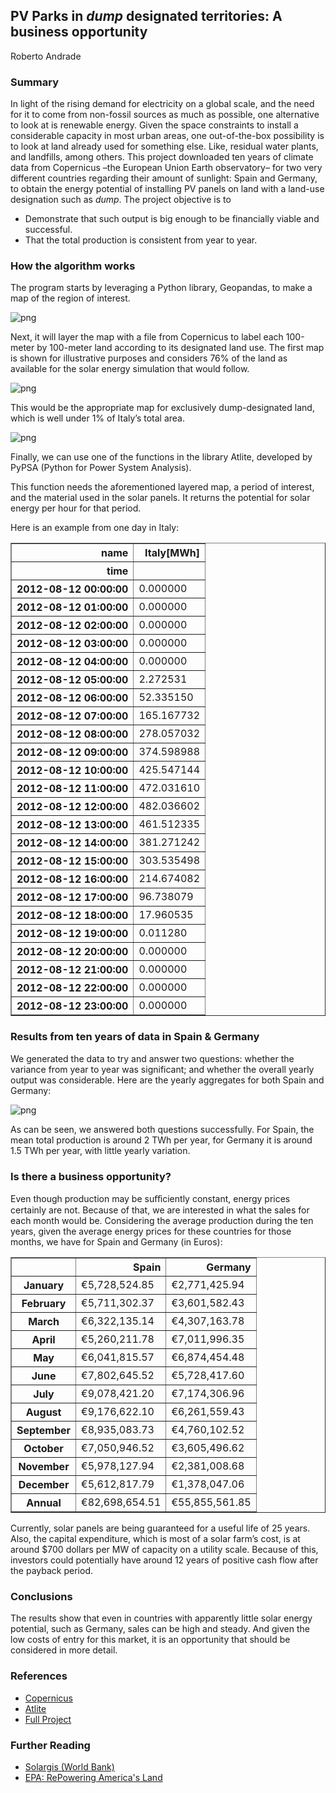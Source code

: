 ## **PV Parks in *dump* designated territories: A business opportunity**

Roberto Andrade

### Summary

In light of the rising demand for electricity on a global scale, and the need for it to come from non-fossil sources as much as possible, one alternative to look at is renewable energy. Given the space constraints to install a considerable capacity in most urban areas, one out-of-the-box possibility is to look at land already used for something else. Like, residual water plants, and landfills, among others. This project downloaded ten years of climate data from Copernicus –the European Union Earth observatory– for two very different countries regarding their amount of sunlight: Spain and Germany, to obtain the energy potential of installing PV panels on land with a land-use designation such as *dump*. The project objective is to
* Demonstrate that such output is big enough to be financially viable and successful.
* That the total production is consistent from year to year.

### How the algorithm works

The program starts by leveraging a Python library, Geopandas, to make a map of the region of interest.


    
![png](summary_files/summary_2_0.png)
    


Next, it will layer the map with a file from Copernicus to label each 100-meter by 100-meter land according to its designated land use. The first map is shown for illustrative purposes and considers  76% of the land as available for the solar energy simulation that would follow.


    
![png](summary_files/summary_4_0.png)
    


This would be the appropriate map for exclusively dump-designated land, which is well under 1% of Italy’s total area.


    
![png](summary_files/summary_6_0.png)
    


Finally, we can use one of the functions in the library Atlite, developed by PyPSA (Python for Power System Analysis).

This function needs the aforementioned layered map, a period of interest, and the material used in the solar panels. It returns the potential for solar energy per hour for that period.

Here is an example from one day in Italy:




<div>
<style scoped>
    .dataframe tbody tr th:only-of-type {
        vertical-align: middle;
    }

    .dataframe tbody tr th {
        vertical-align: top;
    }

    .dataframe thead th {
        text-align: right;
    }
</style>
<table border="1" class="dataframe">
  <thead>
    <tr style="text-align: right;">
      <th>name</th>
      <th>Italy[MWh]</th>
    </tr>
    <tr>
      <th>time</th>
      <th></th>
    </tr>
  </thead>
  <tbody>
    <tr>
      <th>2012-08-12 00:00:00</th>
      <td>0.000000</td>
    </tr>
    <tr>
      <th>2012-08-12 01:00:00</th>
      <td>0.000000</td>
    </tr>
    <tr>
      <th>2012-08-12 02:00:00</th>
      <td>0.000000</td>
    </tr>
    <tr>
      <th>2012-08-12 03:00:00</th>
      <td>0.000000</td>
    </tr>
    <tr>
      <th>2012-08-12 04:00:00</th>
      <td>0.000000</td>
    </tr>
    <tr>
      <th>2012-08-12 05:00:00</th>
      <td>2.272531</td>
    </tr>
    <tr>
      <th>2012-08-12 06:00:00</th>
      <td>52.335150</td>
    </tr>
    <tr>
      <th>2012-08-12 07:00:00</th>
      <td>165.167732</td>
    </tr>
    <tr>
      <th>2012-08-12 08:00:00</th>
      <td>278.057032</td>
    </tr>
    <tr>
      <th>2012-08-12 09:00:00</th>
      <td>374.598988</td>
    </tr>
    <tr>
      <th>2012-08-12 10:00:00</th>
      <td>425.547144</td>
    </tr>
    <tr>
      <th>2012-08-12 11:00:00</th>
      <td>472.031610</td>
    </tr>
    <tr>
      <th>2012-08-12 12:00:00</th>
      <td>482.036602</td>
    </tr>
    <tr>
      <th>2012-08-12 13:00:00</th>
      <td>461.512335</td>
    </tr>
    <tr>
      <th>2012-08-12 14:00:00</th>
      <td>381.271242</td>
    </tr>
    <tr>
      <th>2012-08-12 15:00:00</th>
      <td>303.535498</td>
    </tr>
    <tr>
      <th>2012-08-12 16:00:00</th>
      <td>214.674082</td>
    </tr>
    <tr>
      <th>2012-08-12 17:00:00</th>
      <td>96.738079</td>
    </tr>
    <tr>
      <th>2012-08-12 18:00:00</th>
      <td>17.960535</td>
    </tr>
    <tr>
      <th>2012-08-12 19:00:00</th>
      <td>0.011280</td>
    </tr>
    <tr>
      <th>2012-08-12 20:00:00</th>
      <td>0.000000</td>
    </tr>
    <tr>
      <th>2012-08-12 21:00:00</th>
      <td>0.000000</td>
    </tr>
    <tr>
      <th>2012-08-12 22:00:00</th>
      <td>0.000000</td>
    </tr>
    <tr>
      <th>2012-08-12 23:00:00</th>
      <td>0.000000</td>
    </tr>
  </tbody>
</table>
</div>



### Results from ten years of data in Spain & Germany

We generated the data to try and answer two questions: whether the variance from year to year was significant; and whether the overall yearly output was considerable. Here are the yearly aggregates for both Spain and Germany:


    
![png](summary_files/summary_12_0.png)
    


As can be seen, we answered both questions successfully. For Spain, the mean total production is around 2 TWh per year, for Germany it is around 1.5 TWh per year, with little yearly variation.

### Is there a business opportunity?

Even though production may be suﬀiciently constant, energy prices certainly are not. Because of that, we are interested in what the sales for each month would be. Considering the average production during the ten years, given the average energy prices for these countries for those months, we have for Spain and Germany (in Euros):




<div>
<style scoped>
    .dataframe tbody tr th:only-of-type {
        vertical-align: middle;
    }

    .dataframe tbody tr th {
        vertical-align: top;
    }

    .dataframe thead th {
        text-align: right;
    }
</style>
<table border="1" class="dataframe">
  <thead>
    <tr style="text-align: right;">
      <th></th>
      <th>Spain</th>
      <th>Germany</th>
    </tr>
  </thead>
  <tbody>
    <tr>
      <th>January</th>
      <td>€5,728,524.85</td>
      <td>€2,771,425.94</td>
    </tr>
    <tr>
      <th>February</th>
      <td>€5,711,302.37</td>
      <td>€3,601,582.43</td>
    </tr>
    <tr>
      <th>March</th>
      <td>€6,322,135.14</td>
      <td>€4,307,163.78</td>
    </tr>
    <tr>
      <th>April</th>
      <td>€5,260,211.78</td>
      <td>€7,011,996.35</td>
    </tr>
    <tr>
      <th>May</th>
      <td>€6,041,815.57</td>
      <td>€6,874,454.48</td>
    </tr>
    <tr>
      <th>June</th>
      <td>€7,802,645.52</td>
      <td>€5,728,417.60</td>
    </tr>
    <tr>
      <th>July</th>
      <td>€9,078,421.20</td>
      <td>€7,174,306.96</td>
    </tr>
    <tr>
      <th>August</th>
      <td>€9,176,622.10</td>
      <td>€6,261,559.43</td>
    </tr>
    <tr>
      <th>September</th>
      <td>€8,935,083.73</td>
      <td>€4,760,102.52</td>
    </tr>
    <tr>
      <th>October</th>
      <td>€7,050,946.52</td>
      <td>€3,605,496.62</td>
    </tr>
    <tr>
      <th>November</th>
      <td>€5,978,127.94</td>
      <td>€2,381,008.68</td>
    </tr>
    <tr>
      <th>December</th>
      <td>€5,612,817.79</td>
      <td>€1,378,047.06</td>
    </tr>
    <tr>
      <th>Annual</th>
      <td>€82,698,654.51</td>
      <td>€55,855,561.85</td>
    </tr>
  </tbody>
</table>
</div>



Currently, solar panels are being guaranteed for a useful life of 25 years. Also, the capital expenditure, which is most of a solar farm’s cost, is at around $700 dollars per MW of capacity on a utility scale. Because of this, investors could potentially have around 12 years of positive cash flow after the payback period.

### Conclusions

The results show that even in countries with apparently little solar energy potential, such as Germany, sales can be high and steady. And given the low costs of entry for this market, it is an opportunity that should be considered in more detail.

### References

* [Copernicus](https://www.copernicus.eu/en)
* [Atlite](https://atlite.readthedocs.io/en/latest/)
* [Full Project](https://github.com/roberto-andrade22/PV_Parks_EU)

### Further Reading

* [Solargis (World Bank)](https://solargis.com/es/maps-and-gis-data/download/world)
* [EPA: RePowering America's Land](https://www.epa.gov/system/files/documents/2021-11/re_on_cl_tracking_matrix_110321_508.pdf)
